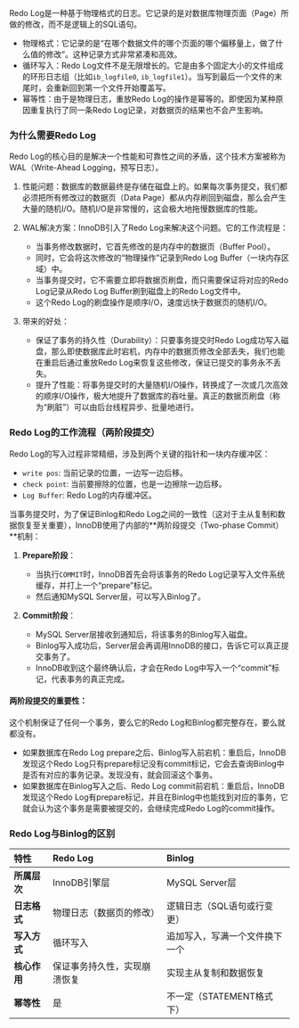 
Redo Log是一种基于物理格式的日志。它记录的是对数据库物理页面（Page）所做的修改，而不是逻辑上的SQL语句。

*   物理格式：它记录的是“在哪个数据文件的哪个页面的哪个偏移量上，做了什么值的修改”。这种记录方式非常紧凑和高效。
*   循环写入：Redo Log文件不是无限增长的。它是由多个固定大小的文件组成的环形日志组（比如`ib_logfile0`, `ib_logfile1`）。当写到最后一个文件的末尾时，会重新回到第一个文件开始覆盖写。
*   幂等性：由于是物理日志，重放Redo Log的操作是幂等的。即使因为某种原因重复执行了同一条Redo Log记录，对数据页的结果也不会产生影响。

### 为什么需要Redo Log

Redo Log的核心目的是解决一个性能和可靠性之间的矛盾，这个技术方案被称为WAL（Write-Ahead Logging，预写日志）。

1.  性能问题：数据库的数据最终是存储在磁盘上的。如果每次事务提交，我们都必须把所有修改过的数据页（Data Page）都从内存刷回到磁盘，那么会产生大量的随机I/O。随机I/O是非常慢的，这会极大地拖慢数据库的性能。

2.  WAL解决方案：InnoDB引入了Redo Log来解决这个问题。它的工作流程是：
    *   当事务修改数据时，它首先修改的是内存中的数据页（Buffer Pool）。
    *   同时，它会将这次修改的“物理操作”记录到Redo Log Buffer（一块内存区域）中。
    *   当事务提交时，它不需要立即将数据页刷盘，而只需要保证将对应的Redo Log记录从Redo Log Buffer刷到磁盘上的Redo Log文件中。
    *   这个Redo Log的刷盘操作是顺序I/O，速度远快于数据页的随机I/O。

3.  带来的好处：
    *   保证了事务的持久性（Durability）：只要事务提交时Redo Log成功写入磁盘，那么即使数据库此时宕机，内存中的数据页修改全部丢失，我们也能在重启后通过重放Redo Log来恢复这些修改，保证已提交的事务永不丢失。
    *   提升了性能：将事务提交时的大量随机I/O操作，转换成了一次或几次高效的顺序I/O操作，极大地提升了数据库的吞吐量。真正的数据页刷盘（称为“刷脏”）可以由后台线程异步、批量地进行。

### Redo Log的工作流程（两阶段提交）

Redo Log的写入过程非常精细，涉及到两个关键的指针和一块内存缓冲区：

*   `write pos`: 当前记录的位置，一边写一边后移。
*   `check point`: 当前要擦除的位置，也是一边擦除一边后移。
*   `Log Buffer`: Redo Log的内存缓冲区。

当事务提交时，为了保证Binlog和Redo Log之间的一致性（这对于主从复制和数据恢复至关重要），InnoDB使用了内部的**两阶段提交（Two-phase Commit）**机制：

1.  **Prepare阶段**：
    *   当执行`COMMIT`时，InnoDB首先会将该事务的Redo Log记录写入文件系统缓存，并打上一个“prepare”标记。
    *   然后通知MySQL Server层，可以写入Binlog了。

2.  **Commit阶段**：
    *   MySQL Server层接收到通知后，将该事务的Binlog写入磁盘。
    *   Binlog写入成功后，Server层会再调用InnoDB的接口，告诉它可以真正提交事务了。
    *   InnoDB收到这个最终确认后，才会在Redo Log中写入一个“commit”标记，代表事务的真正完成。

#### 两阶段提交的重要性：
这个机制保证了任何一个事务，要么它的Redo Log和Binlog都完整存在，要么就都没有。
*   如果数据库在Redo Log prepare之后、Binlog写入前宕机：重启后，InnoDB发现这个Redo Log只有prepare标记没有commit标记，它会去查询Binlog中是否有对应的事务记录。发现没有，就会回滚这个事务。
*   如果数据库在Binlog写入之后、Redo Log commit前宕机：重启后，InnoDB发现这个Redo Log有prepare标记，并且在Binlog中也能找到对应的事务，它就会认为这个事务是需要被提交的，会继续完成Redo Log的commit操作。

### Redo Log与Binlog的区别

| 特性 | Redo Log | Binlog |
| :--- | :--- | :--- |
| **所属层次** | InnoDB引擎层 | MySQL Server层 |
| **日志格式** | 物理日志（数据页的修改） | 逻辑日志（SQL语句或行变更） |
| **写入方式** | 循环写入 | 追加写入，写满一个文件换下一个 |
| **核心作用** | 保证事务持久性，实现崩溃恢复 | 实现主从复制和数据恢复 |
| **幂等性** | 是 | 不一定（STATEMENT格式下） |
